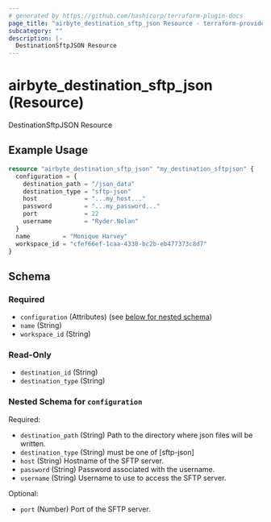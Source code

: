```yaml
---
# generated by https://github.com/hashicorp/terraform-plugin-docs
page_title: "airbyte_destination_sftp_json Resource - terraform-provider-airbyte"
subcategory: ""
description: |-
  DestinationSftpJSON Resource
---
```


# airbyte_destination_sftp_json (Resource)

DestinationSftpJSON Resource

## Example Usage

```terraform
resource "airbyte_destination_sftp_json" "my_destination_sftpjson" {
  configuration = {
    destination_path = "/json_data"
    destination_type = "sftp-json"
    host             = "...my_host..."
    password         = "...my_password..."
    port             = 22
    username         = "Ryder.Nolan"
  }
  name         = "Monique Harvey"
  workspace_id = "cfef66ef-1caa-4338-bc2b-eb477373c8d7"
}
```

<!-- schema generated by tfplugindocs -->
## Schema

### Required

- `configuration` (Attributes) (see [below for nested schema](#nestedatt--configuration))
- `name` (String)
- `workspace_id` (String)

### Read-Only

- `destination_id` (String)
- `destination_type` (String)

<a id="nestedatt--configuration"></a>
### Nested Schema for `configuration`

Required:

- `destination_path` (String) Path to the directory where json files will be written.
- `destination_type` (String) must be one of [sftp-json]
- `host` (String) Hostname of the SFTP server.
- `password` (String) Password associated with the username.
- `username` (String) Username to use to access the SFTP server.

Optional:

- `port` (Number) Port of the SFTP server.


